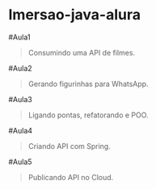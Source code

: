 # Imersao-java-alura
#Aula1
>Consumindo uma API de filmes.

#Aula2
>Gerando figurinhas para WhatsApp.

#Aula3
>Ligando pontas, refatorando e POO.

#Aula4
>Criando API com Spring.

#Aula5
>Publicando API no Cloud.
